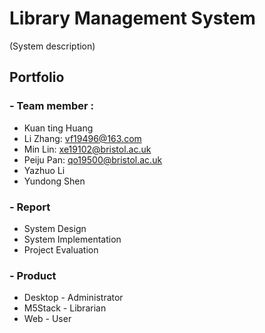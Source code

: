 # **Library Management System**
(System description)

## Portfolio
### - Team member :
- Kuan ting Huang
- Li Zhang: vf19496@163.com
- Min Lin: xe19102@bristol.ac.uk
- Peiju Pan: qo19500@bristol.ac.uk
- Yazhuo Li
- Yundong Shen

### - Report
- System Design
- System Implementation
- Project Evaluation

### - Product
- Desktop - Administrator
- M5Stack - Librarian
- Web - User
